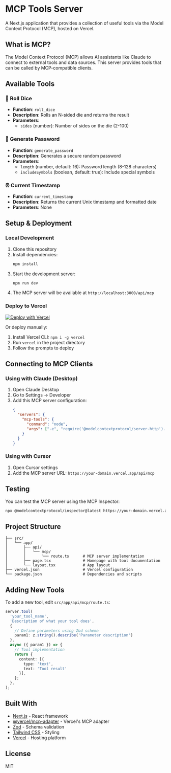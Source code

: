 # MCP Tools Server

A Next.js application that provides a collection of useful tools via the Model Context Protocol (MCP), hosted on Vercel.

## What is MCP?

The Model Context Protocol (MCP) allows AI assistants like Claude to connect to external tools and data sources. This server provides tools that can be called by MCP-compatible clients.

## Available Tools

### 🎲 Roll Dice
- **Function**: `roll_dice`
- **Description**: Rolls an N-sided die and returns the result
- **Parameters**: 
  - `sides` (number): Number of sides on the die (2-100)

### 🔐 Generate Password
- **Function**: `generate_password`
- **Description**: Generates a secure random password
- **Parameters**:
  - `length` (number, default: 16): Password length (8-128 characters)
  - `includeSymbols` (boolean, default: true): Include special symbols

### ⏰ Current Timestamp
- **Function**: `current_timestamp`
- **Description**: Returns the current Unix timestamp and formatted date
- **Parameters**: None

## Setup & Deployment

### Local Development

1. Clone this repository
2. Install dependencies:
   ```bash
   npm install
   ```
3. Start the development server:
   ```bash
   npm run dev
   ```
4. The MCP server will be available at `http://localhost:3000/api/mcp`

### Deploy to Vercel

[![Deploy with Vercel](https://vercel.com/button)](https://vercel.com/new/clone?repository-url=https://github.com/your-username/mcp-tools)

Or deploy manually:

1. Install Vercel CLI: `npm i -g vercel`
2. Run `vercel` in the project directory
3. Follow the prompts to deploy

## Connecting to MCP Clients

### Using with Claude (Desktop)

1. Open Claude Desktop
2. Go to Settings → Developer
3. Add this MCP server configuration:
   ```json
   {
     "servers": {
       "mcp-tools": {
         "command": "node",
         "args": ["-e", "require('@modelcontextprotocol/server-http').createServer({ url: 'https://your-domain.vercel.app/api/mcp' })"]
       }
     }
   }
   ```

### Using with Cursor

1. Open Cursor settings
2. Add the MCP server URL: `https://your-domain.vercel.app/api/mcp`

## Testing

You can test the MCP server using the MCP Inspector:

```bash
npx @modelcontextprotocol/inspector@latest https://your-domain.vercel.app/api/mcp
```

## Project Structure

```
├── src/
│   └── app/
│       ├── api/
│       │   └── mcp/
│       │       └── route.ts      # MCP server implementation
│       ├── page.tsx              # Homepage with tool documentation
│       └── layout.tsx            # App layout
├── vercel.json                   # Vercel configuration
└── package.json                  # Dependencies and scripts
```

## Adding New Tools

To add a new tool, edit `src/app/api/mcp/route.ts`:

```typescript
server.tool(
  'your_tool_name',
  'Description of what your tool does',
  { 
    // Define parameters using Zod schema
    param1: z.string().describe('Parameter description')
  },
  async ({ param1 }) => {
    // Tool implementation
    return {
      content: [{ 
        type: 'text', 
        text: 'Tool result' 
      }],
    };
  },
);
```

## Built With

- [Next.js](https://nextjs.org/) - React framework
- [@vercel/mcp-adapter](https://vercel.com/docs/mcp) - Vercel's MCP adapter
- [Zod](https://zod.dev/) - Schema validation
- [Tailwind CSS](https://tailwindcss.com/) - Styling
- [Vercel](https://vercel.com/) - Hosting platform

## License

MIT
